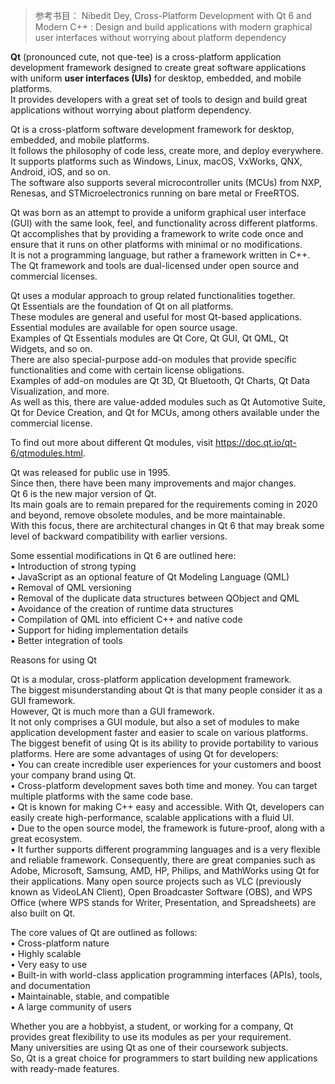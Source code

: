 >参考书目：
>Nibedit Dey, 
>Cross-Platform Development with Qt 6 and Modern C++ : 
Design and build applications with modern graphical user interfaces without worrying about platform dependency

**Qt** (pronounced cute, not que-tee) is a cross-platform application development framework designed to create great software applications with uniform **user interfaces (UIs)** for desktop, embedded, and mobile platforms.  
It provides developers with a great set of tools to design and build great applications without worrying about platform dependency. 



Qt is a cross-platform software development framework for desktop, embedded, and mobile platforms.  
It follows the philosophy of code less, create more, and deploy everywhere.  
It supports platforms such as Windows, Linux, macOS, VxWorks, QNX, Android, iOS, and so on.   
The software also supports several microcontroller units (MCUs) from NXP, Renesas, and STMicroelectronics running on bare metal or FreeRTOS.

Qt was born as an attempt to provide a uniform graphical user interface (GUI) with the same look, feel, and functionality across different platforms.  
Qt accomplishes that by providing a framework to write code once and ensure that it runs on other platforms with minimal or no modifications.  
It is not a programming language, but rather a framework written in C++.  
The Qt framework and tools are dual-licensed under open source and commercial licenses.

Qt uses a modular approach to group related functionalities together.  
Qt Essentials are the foundation of Qt on all platforms.  
These modules are general and useful for most Qt-based applications.  
Essential modules are available for open source usage.  
Examples of Qt Essentials modules are Qt Core, Qt GUI, Qt QML, Qt Widgets, and so on.  
There are also special-purpose add-on modules that provide specific functionalities and come with certain license obligations.  
Examples of add-on modules are Qt 3D, Qt Bluetooth, Qt Charts, Qt Data Visualization, and more.  
As well as this, there are value-added modules such as Qt Automotive Suite, Qt for Device Creation, and Qt for MCUs, among others available under the commercial license.


To find out more about different Qt modules, visit https://doc.qt.io/qt-6/qtmodules.html.


Qt was released for public use in 1995.  
Since then, there have been many improvements and major changes.  
Qt 6 is the new major version of Qt.  
Its main goals are to remain prepared for the requirements coming in 2020 and beyond, remove obsolete modules, and be more maintainable.  
With this focus, there are architectural changes in Qt 6 that may break some level of backward compatibility with earlier versions.



Some essential modifications in Qt 6 are outlined here:  
• Introduction of strong typing  
• JavaScript as an optional feature of Qt Modeling Language (QML)  
• Removal of QML versioning  
• Removal of the duplicate data structures between QObject and QML  
• Avoidance of the creation of runtime data structures  
• Compilation of QML into efficient C++ and native code  
• Support for hiding implementation details  
• Better integration of tools  



Reasons for using Qt

Qt is a modular, cross-platform application development framework.  
The biggest misunderstanding about Qt is that many people consider it as a GUI framework.  
However, Qt is much more than a GUI framework.  
It not only comprises a GUI module, but also a set of modules to make application development faster and easier to scale on various platforms.  
The biggest benefit of using Qt is its ability to provide portability to various platforms. 
Here are some advantages of using Qt for developers:  
• You can create incredible user experiences for your customers and boost your company brand using Qt.  
• Cross-platform development saves both time and money. You can target multiple platforms with the same code base.  
• Qt is known for making C++ easy and accessible. With Qt, developers can easily create high-performance, scalable applications with a fluid UI.  
• Due to the open source model, the framework is future-proof, along with a great ecosystem.  
• It further supports different programming languages and is a very flexible and reliable framework. Consequently, there are great companies such as Adobe, Microsoft, Samsung, AMD, HP, Philips, and MathWorks using Qt for their applications. Many open source projects such as VLC (previously known as VideoLAN Client), Open Broadcaster Software (OBS), and WPS Office (where WPS stands for Writer, Presentation, and Spreadsheets) are also built on Qt.

The core values of Qt are outlined as follows:  
• Cross-platform nature  
• Highly scalable  
• Very easy to use  
• Built-in with world-class application programming interfaces (APIs), tools, and documentation  
• Maintainable, stable, and compatible  
• A large community of users  

Whether you are a hobbyist, a student, or working for a company, Qt provides great flexibility to use its modules as per your requirement.  
Many universities are using Qt as one of their coursework subjects.  
So, Qt is a great choice for programmers to start building new applications with ready-made features. 



